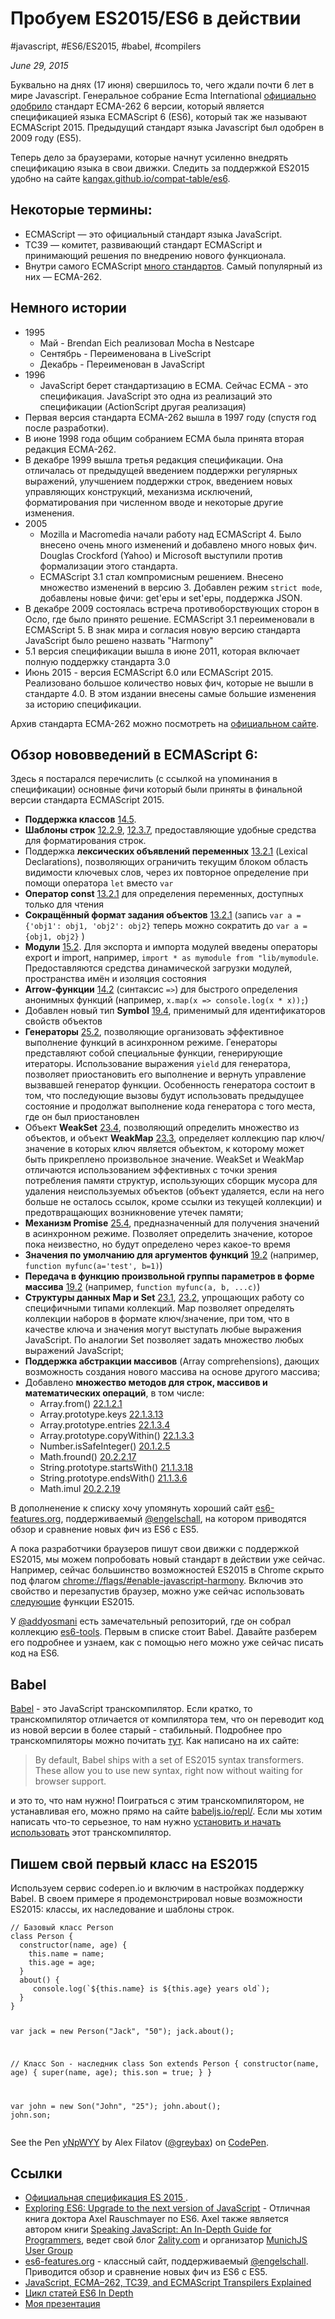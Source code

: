 # Пробуем ES2015/ES6 в действии

#javascript, #ES6/ES2015, #babel, #compilers

_June 29, 2015_

Буквально на днях (17 июня) свершилось то, чего ждали почти 6 лет в мире Javascript. Генеральное собрание Ecma International [официально одобрило](http://www.ecma-international.org/news/index.html) стандарт ECMA-262 6 версии, который является спецификацией языка ECMAScript 6 (ES6), который так же называют ECMAScript 2015. Предыдущий стандарт языка Javascript был одобрен в 2009 году (ES5).

Теперь дело за браузерами, которые начнут усиленно внедрять спецификацию языка в свои движки. Следить за поддержкой ES2015 удобно на сайте [kangax.github.io/compat-table/es6](http://kangax.github.io/compat-table/es6/).

## Некоторые термины:

* ECMAScript — это официальный стандарт языка JavaScript.
* TC39 — комитет, развивающий стандарт ECMAScript и принимающий решения по внедрению нового функционала.
* Внутри самого ECMAScript [много стандартов](http://www.ecma-international.org/publications/standards/Standard.htm). Самый популярный из них — ECMA-262.

## Немного истории

* 1995
    * Май - Brendan Eich реализовал Mocha в Nestcape
    * Сентябрь - Переименована в LiveScript
    * Декабрь - Переименован в JavaScript
* 1996
    * JavaScript берет стандартизацию в ECMA. Сейчас ECMA - это спецификация. JavaScript это одна из реализаций это спецификации (ActionScript другая реализация)
* Первая версия стандарта ECMA-262 вышла в 1997 году (спустя год после разработки).
* В июне 1998 года общим собранием ECMA была принята вторая редакция ECMA-262.
* В декабре 1999 вышла третья редакция спецификации. Она отличалась от предыдущей введением поддержки регулярных выражений, улучшением поддержки строк, введением новых управляющих конструкций, механизма исключений, форматирования при численном вводе и некоторые другие изменения.
* 2005
    * Mozilla и Macromedia начали работу над ECMAScript 4. Было внесено очень много изменений и добавлено много новых фич. Douglas Crockford (Yahoo) и Microsoft выступили против формализации этого стандарта.
    * ECMAScript 3.1 стал компромисным решением. Внесено множество изменений в версию 3. Добавлен режим ```strict mode```, добавлены новые фичи: get'еры и set'еры, поддержка JSON.
* В декабре 2009 состоялась встреча противоборствующих сторон в Осло, где было принято решение. ECMAScript 3.1 переименовали в ECMAScript 5. В знак мира и согласия новую версию стандарта JavaScript было решено назвать "Harmony"
* 5.1 версия cпецификации вышла в июне 2011, которая включает полную поддержку стандарта 3.0
* Июнь 2015 - версия ECMAScript 6.0 или ECMAScript 2015. Реализовано большое количество новых фич, которые не вышли в стандарте 4.0. В этом издании внесены самые большие изменения за историю спецификации.

Архив стандарта ECMA-262 можно посмотреть на [официальном сайте](http://www.ecma-international.org/publications/standards/Ecma-262-arch.htm).

## Обзор нововведений в ECMAScript 6:

Здесь я постарался перечислить (с ссылкой на упоминания в спецификации) основные фичи который были приняты в финальной версии стандарта ECMAScript 2015.

* **Поддержка классов** [14.5](http://www.ecma-international.org/ecma-262/6.0/#sec-class-definitions).
* **Шаблоны строк** [12.2.9](http://www.ecma-international.org/ecma-262/6.0/#sec-template-literals), [12.3.7](http://www.ecma-international.org/ecma-262/6.0/#sec-tagged-templates), предоставляющие удобные средства для форматирования строк.
* Поддержка **лексических объявлений переменных** [13.2.1](http://people.mozilla.org/~jorendorff/es6-draft.html#sec-let-and-const-declarations) (Lexical Declarations), позволяющих ограничить текущим блоком область видимости ключевых слов, через их повторное определение при помощи оператора ```let``` вместо ```var```
* **Оператор const** [13.2.1](http://people.mozilla.org/~jorendorff/es6-draft.html#sec-let-and-const-declarations) для определения переменных, доступных только для чтения
* **Сокращённый формат задания объектов** [13.2.1](http://people.mozilla.org/~jorendorff/es6-draft.html#sec-let-and-const-declarations) (запись ```var a = {'obj1': obj1, 'obj2': obj2}``` теперь можно сократить до ```var a = {obj1, obj2}``` )
* **Модули** [15.2](http://www.ecma-international.org/ecma-262/6.0/#sec-modules). Для экспорта и импорта модулей введены операторы export и import, например, ```import * as mymodule from "lib/mymodule```. Предоставляются средства динамической загрузки модулей, пространства имён и изоляция состояния
* **Arrow-функции** [14.2](http://www.ecma-international.org/ecma-262/6.0/#sec-arrow-function-definitions) (синтаксис ```=>```) для быстрого определения анонимных функций (например, ```x.map(x => console.log(x * x));```)
* Добавлен новый тип **Symbol** [19.4](http://www.ecma-international.org/ecma-262/6.0/#sec-symbol-objects), применимый для идентификаторов свойств объектов
* **Генераторы** [25.2](http://www.ecma-international.org/ecma-262/6.0/#sec-generatorfunction-objects), позволяющие организовать эффективное выполнение функций в асинхронном режиме. Генераторы представляют собой специальные функции, генерирующие итераторы. Использование выражения ```yield``` для генератора, позволяет приостановить его выполнение и вернуть управление вызвавшей генератор функции. Особенность генератора состоит в том, что последующие вызовы будут использовать предыдущее состояние и продолжат выполнение кода генератора с того места, где он был приостановлен
* Объект **WeakSet** [23.4](http://www.ecma-international.org/ecma-262/6.0/#sec-weakset-objects), позволяющий определить множество из объектов, и объект **WeakMap** [23.3](http://www.ecma-international.org/ecma-262/6.0/#sec-weakmap-objects), определяет коллекцию пар ключ/значение в которых ключ является объектом, к которому может быть прикреплено произвольное значение. WeakSet и WeakMap отличаются использованием эффективных с точки зрения потребления памяти структур, использующих сборщик мусора для удаления неиспользуемых объектов (объект удаляется, если на него больше не осталось ссылок, кроме ссылки из текущей коллекции) и предотвращающих возникновение утечек памяти;
* **Механизм Promise** [25.4](http://www.ecma-international.org/ecma-262/6.0/#sec-promise-objects), предназначенный для получения значений в асинхронном режиме. Позволяет определить значение, которое пока неизвестно, но будут определено через какое-то время
* **Значения по умолчанию для аргументов функций** [19.2](http://www.ecma-international.org/ecma-262/6.0/#sec-function-objects) (например, ```function myfunc(a='test', b=1)```)
* **Передача в функцию произвольной группы параметров в форме массива** [19.2](http://www.ecma-international.org/ecma-262/6.0/#sec-function-objects) (например, ```function myfunc(a, b, ...c)```)
* **Cтруктуры данных Map и Set** [23.1](http://www.ecma-international.org/ecma-262/6.0/#sec-map-objects), [23.2](http://www.ecma-international.org/ecma-262/6.0/#sec-set-objects), упрощающих работу со специфичными типами коллекций. Map позволяет определять коллекции наборов в формате ключ/значение, при том, что в качестве ключа и значения могут выступать любые выражения JavaScript. По аналогии Set позволяет задать множество любых выражений JavaScript;
* **Поддержка абстракции массивов** (Array comprehensions), дающих возможность создания нового массива на основе другого массива;
* Добавлено **множество методов для строк, массивов и математических операций**, в том числе:
    * Array.from() [22.1.2.1](http://www.ecma-international.org/ecma-262/6.0/#sec-array.from)
    * Array.prototype.keys [22.1.3.13](http://www.ecma-international.org/ecma-262/6.0/#sec-array.prototype.keys)
    * Array.prototype.entries [22.1.3.4](http://www.ecma-international.org/ecma-262/6.0/#sec-array.prototype.entries)
    * Array.prototype.copyWithin() [22.1.3.3](http://www.ecma-international.org/ecma-262/6.0/#sec-array.prototype.copywithin)
    * Number.isSafeInteger() [20.1.2.5](http://www.ecma-international.org/ecma-262/6.0/#sec-number.issafeinteger)
    * Math.fround() [20.2.2.17](http://www.ecma-international.org/ecma-262/6.0/#sec-math.fround)
    * String.prototype.startsWith() [21.1.3.18](http://www.ecma-international.org/ecma-262/6.0/#sec-string.prototype.startswith)
    * String.prototype.endsWith() [21.1.3.6](http://www.ecma-international.org/ecma-262/6.0/#sec-string.prototype.endswith)
    * Math.imul [20.2.2.19](http://www.ecma-international.org/ecma-262/6.0/#sec-math.imul)

В дополненение к списку хочу упомянуть хороший сайт [es6-features.org](http://es6-features.org/), поддерживаемый  [@engelschall](https://twitter.com/engelschall), на котором приводятся обзор и сравнение новых фич из ES6 c ES5.

А пока разработчики браузеров пишут свои движки с поддержкой ES2015, мы можем попробовать новый стандарт в действии уже сейчас. Например, сейчас большинство возможностей ES2015 в Chrome скрыто под флагом [chrome://flags/#enable-javascript-harmony](chrome://flags/#enable-javascript-harmony). Включив это свойство и перезапустив браузер, можно уже сейчас использовать [следующие](https://github.com/joyent/node/wiki/ES6-%28a.k.a.-Harmony%29-Features-Implemented-in-V8-and-Available-in-Node) функции ES2015.

У [@addyosmani](https://github.com/addyosmani) есть замечательный репозиторий, где он собрал коллекцию [es6-tools](https://github.com/addyosmani/es6-tools).
Первым в списке стоит Babel. Давайте разберем его подробнее и узнаем, как с помощью него можно уже сейчас писать код на ES6.

## Babel

[Babel](https://babeljs.io/) - это JavaScript транскомпилятор. Если кратко, то транскомпилятор отличается от компилятора тем, что он переводит код из новой версии в более старый - стабильный. Подробнее про транскомпиляторы можно почитать [тут](https://en.wikipedia.org/wiki/Source-to-source_compiler). Как написано на их сайте:

> By default, Babel ships with a set of ES2015 syntax transformers. These allow you to use new syntax, right now without waiting for browser support.

и это то, что нам нужно! Поиграться с этим транскомпилятором, не устанавливая его, можно прямо на сайте [babeljs.io/repl/](https://babeljs.io/repl/). Если мы хотим написать что-то серьезное, то нам нужно [установить и начать использовать](https://babeljs.io/docs/setup/) этот транскомпилятор.

## Пишем свой первый класс на ES2015

Используем сервис codepen.io и включим в настройках поддержку Babel. В своем примере я продемонстрировал новые возможности ES2015: классы, их наследование и шаблоны строк.

<div data-height="264" data-theme-id="16380" data-slug-hash="yNpWYY" data-default-tab="js" data-user="greybax" class='codepen'><pre><code>// Базовый класс Person
class Person {
  constructor(name, age) {
    this.name = name;
    this.age = age;
  }
  about() {
     console.log(`${this.name} is ${this.age} years old`);
  }
}

var jack = new Person(&quot;Jack&quot;, &quot;50&quot;);
jack.about();

// Класс Son - наследник
class Son extends Person {
  constructor(name, age) {
    super(name, age);
    this.son = true;
  }
}

var john = new Son(&quot;John&quot;, &quot;25&quot;);
john.about();
john.son;</code></pre>
<p>See the Pen <a href='http://codepen.io/greybax/pen/yNpWYY/'>yNpWYY</a> by Alex Filatov (<a href='http://codepen.io/greybax'>@greybax</a>) on <a href='http://codepen.io'>CodePen</a>.</p>
</div><script async src="//assets.codepen.io/assets/embed/ei.js"></script>

## Ссылки

* [Официальная спецификация ES 2015 ](http://www.ecma-international.org/ecma-262/6.0/).
* [Exploring ES6: Upgrade to the next version of JavaScript](http://exploringjs.com/) - Отличная книга доктора Axel Rauschmayer по ES6. Axel также является автором книги [Speaking JavaScript: An In-Depth Guide for Programmers](http://speakingjs.com/), ведет свой блог [2ality.com](http://www.2ality.com/) и организатор [MunichJS User Group](http://www.munichjs.org/)
* [es6-features.org](http://es6-features.org/) - классный сайт, поддерживаемый [@engelschall](https://twitter.com/engelschall).  Приводится обзор и сравнение новых фич из ES6 c ES5.
* [JavaScript, ECMA–262, TC39, and ECMAScript Transpilers Explained](https://medium.com/innoarchitech-innovation-architecture-technology/javascript-ecma-262-tc39-and-ecmascript-transpilers-explained-adde38701bf7)
* [Цикл статей ES6 In Depth](https://hacks.mozilla.org/category/es6-in-depth/)
* [Моя презентация](http://www.slideshare.net/AlexFilatov3/es2015es6)